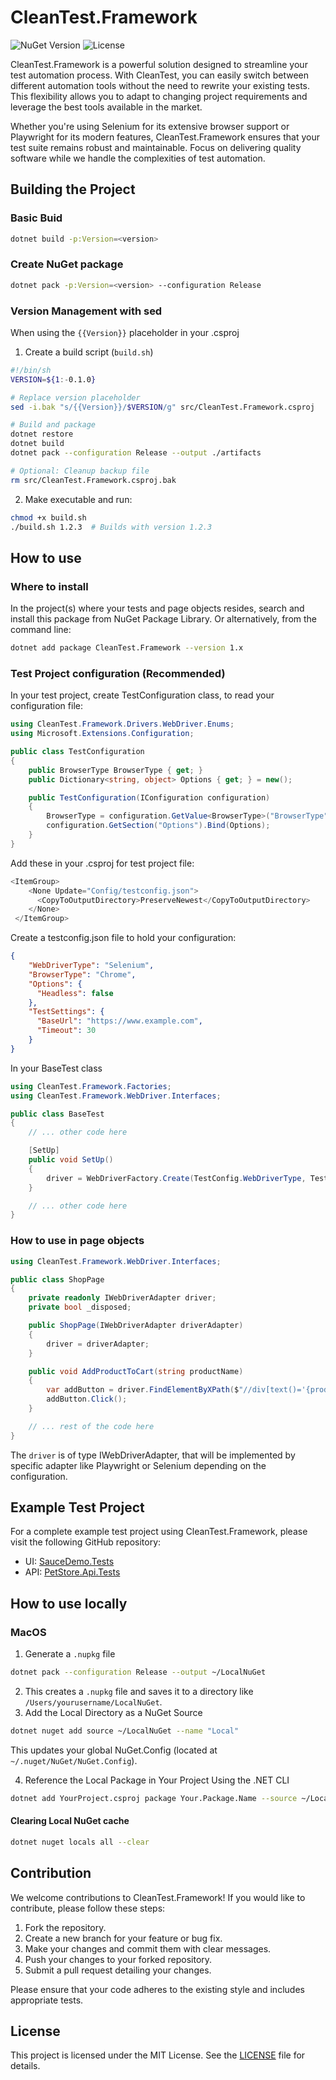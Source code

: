 # CleanTest.Framework

![NuGet Version](https://img.shields.io/nuget/v/CleanTest.Framework.svg)
![License](https://img.shields.io/badge/license-MIT-brightgreen.svg)

CleanTest.Framework is a powerful solution designed to streamline your test automation process. With CleanTest, you can easily switch between different automation tools without the need to rewrite your existing tests. This flexibility allows you to adapt to changing project requirements and leverage the best tools available in the market.

Whether you're using Selenium for its extensive browser support or Playwright for its modern features, CleanTest.Framework ensures that your test suite remains robust and maintainable. Focus on delivering quality software while we handle the complexities of test automation.

## Building the Project
### Basic Buid
```bash
dotnet build -p:Version=<version>
```

### Create NuGet package
```bash
dotnet pack -p:Version=<version> --configuration Release
```

### Version Management with sed
When using the `{{Version}}` placeholder in your .csproj

1. Create a build script (`build.sh`)
```bash
#!/bin/sh
VERSION=${1:-0.1.0}

# Replace version placeholder
sed -i.bak "s/{{Version}}/$VERSION/g" src/CleanTest.Framework.csproj

# Build and package
dotnet restore
dotnet build
dotnet pack --configuration Release --output ./artifacts

# Optional: Cleanup backup file
rm src/CleanTest.Framework.csproj.bak
```

2. Make executable and run:
```bash
chmod +x build.sh
./build.sh 1.2.3  # Builds with version 1.2.3
```

## How to use

### Where to install
In the project(s) where your tests and page objects resides, search and install this package from NuGet Package Library. Or alternatively, from the command line:

```bash
dotnet add package CleanTest.Framework --version 1.x
```

### Test Project configuration (Recommended)
In your test project, create TestConfiguration class, to read your configuration file:

```csharp
using CleanTest.Framework.Drivers.WebDriver.Enums;
using Microsoft.Extensions.Configuration;

public class TestConfiguration
{
    public BrowserType BrowserType { get; }
    public Dictionary<string, object> Options { get; } = new();

    public TestConfiguration(IConfiguration configuration)
    {
        BrowserType = configuration.GetValue<BrowserType>("BrowserType");
        configuration.GetSection("Options").Bind(Options);
    }
}
```

Add these in your .csproj for test project file:

```csharp
<ItemGroup>
    <None Update="Config/testconfig.json">
      <CopyToOutputDirectory>PreserveNewest</CopyToOutputDirectory>
    </None>
 </ItemGroup>
```

Create a testconfig.json file to hold your configuration:

```json
{
    "WebDriverType": "Selenium",
    "BrowserType": "Chrome",
    "Options": {
      "Headless": false
    },
    "TestSettings": {
      "BaseUrl": "https://www.example.com",
      "Timeout": 30
    }
}
```

In your BaseTest class

```csharp
using CleanTest.Framework.Factories;
using CleanTest.Framework.WebDriver.Interfaces;

public class BaseTest 
{
    // ... other code here

    [SetUp]
    public void SetUp()
    {
        driver = WebDriverFactory.Create(TestConfig.WebDriverType, TestConfig.BrowserType);
    }

    // ... other code here
}
```

### How to use in page objects

```csharp
using CleanTest.Framework.WebDriver.Interfaces;

public class ShopPage
{
    private readonly IWebDriverAdapter driver;
    private bool _disposed;

    public ShopPage(IWebDriverAdapter driverAdapter)
    {
        driver = driverAdapter;
    }

    public void AddProductToCart(string productName)
    {
        var addButton = driver.FindElementByXPath($"//div[text()='{productName}']/ancestor::div[@class='inventory_item']//button[contains(@id, 'add-to-cart')]");
        addButton.Click();
    }

    // ... rest of the code here
}
```
The `driver` is of type IWebDriverAdapter, that will be implemented by specific adapter like Playwright or Selenium depending on the configuration.

## Example Test Project

For a complete example test project using CleanTest.Framework, please visit the following GitHub repository:

* UI: [SauceDemo.Tests](https://github.com/mitsram/SauceDemo.Tests)
* API: [PetStore.Api.Tests](https://github.com/mitsram/CArch.PetStore.Api.Tests)

## How to use locally

### MacOS
1. Generate a `.nupkg` file
```bash
dotnet pack --configuration Release --output ~/LocalNuGet
```
2. This creates a `.nupkg` file and saves it to a directory like `/Users/yourusername/LocalNuGet`.
3. Add the Local Directory as a NuGet Source
```bash
dotnet nuget add source ~/LocalNuGet --name "Local"
```

This updates your global NuGet.Config (located at `~/.nuget/NuGet/NuGet.Config`).

4. Reference the Local Package in Your Project
Using the .NET CLI
```bash
dotnet add YourProject.csproj package Your.Package.Name --source ~/LocalNuGet
```

#### Clearing Local NuGet cache
```bash
dotnet nuget locals all --clear
```

## Contribution
We welcome contributions to CleanTest.Framework! If you would like to contribute, please follow these steps:

1. Fork the repository.
2. Create a new branch for your feature or bug fix.
3. Make your changes and commit them with clear messages.
4. Push your changes to your forked repository.
5. Submit a pull request detailing your changes.

Please ensure that your code adheres to the existing style and includes appropriate tests.

## License
This project is licensed under the MIT License. See the [LICENSE](LICENSE) file for details.